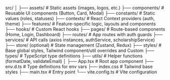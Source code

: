 src/
│
├── assets/                          # Static assets (images, logos, etc.)
├── components/                      # Reusable UI components (Button, Card, Modal)
├── constants/                       # Static values (roles, statuses)
├── contexts/                        # React Context providers (auth, theme)
├── features/                        # Feature-specific logic, layouts and components
├── hooks/                           # Custom React hooks
├── pages/                           # Route-based components (Home, Login, Dashboard)
├── routes/                          # App routes with auth guards
├── services/                        # API calls (axios instances, authService, scholarshipService)
├── store/ (optional)                # State management (Zustand, Redux)
├── styles/                          # Base global styles, Tailwind component/util overrides and Custom 
├── types/                           # TypeScript type definitions
├── utils/                           # Helper functions (formatDate, validateEmail)
│
├── App.tsx                          # Root app component
├── env.d.ts                         # Type definitions for env vars
├── index.css                        # Tailwind base styles
├── main.tsx                         # Entry point
└── vite.config.ts                   # Vite configuration


